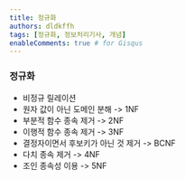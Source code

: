 ```yaml
---
title: 정규화
authors: dldkffh
tags: [정규화, 정보처리기사, 개념]
enableComments: true # for Gisqus
---
```


### 정규화 

+ 비정규 릴레이션
+ 원자 값이 아닌 도메인 분해
-> 1NF
+ 부분적 함수 종속 제거
-> 2NF
+ 이행적 함수 종속 제거
-> 3NF
+ 결정자이면서 후보키가 아닌 것 제거
-> BCNF
+ 다치 종속 제거
-> 4NF
+ 조인 종속성 이용
-> 5NF

<!--truncate-->
